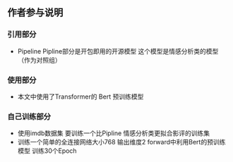 ## 作者参与说明
### 引用部分
+ Pipeline Pipline部分是开包即用的开源模型 这个模型是情感分析类的模型 （作为对照组）
### 使用部分
+ 本文中使用了Transformer的 Bert 预训练模型
### 自己训练部分   
+ 使用imdb数据集 要训练一个比Pipline 情感分析类更拟合影评的训练集
+ 训练一个简单的全连接网络大小768 输出维度2  forward中利用Bert的预训练模型 训练30个Epoch
